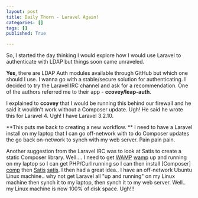 ```yaml
---
layout: post
title: Daily Thorn - Laravel Again!
categories: []
tags: []
published: True

---
```


So, I started the day thinking I would explore how I would use Laravel to authenticate with LDAP but things soon came unraveled.

 
**Yes**, there are LDAP Auth modules available through GitHub but which one should I use. I wanna go with a stable/secure solution for authenticating. 
I decided to try the Laravel IRC channel and ask for a recommendation. One of the authors referred me to their app - __ccovey/leap-auth__.
 
I explained to __ccovey__ that I would be running this behind our firewall and he said it wouldn't work without a Composer update. Ugh!
He said he wrote this for Laravel 4.  Ugh! I have Laravel 3.2.10. 
 
**This puts me back to creating a new workflow. **
I need to have a Laravel install on my laptop that I can go off-network with to do Composer updates the go back on-network to synch with my web server. Pain pain pain. 
 
Another suggestion from the Laravel IRC was to look at Satis to create a static Composer library. Well.... I need to get [WAMP] [wamp] up and running on my laptop so I can get PHP/Curl running so I can then install [Composer] [comp] then [Satis] [satis].
I then had a great idea.. I have an off-network Ubuntu Linux machine.. why not get Laravel all "up and running" on my Linux machine then synch it to my laptop, then synch it to my web server. 
Well.. my Linux machine is now 100% of disk space. Ugh!!!


[wamp]: http://www.wampserver.com/en/
[comp]: http://getcomposer.org/
[satis]: https://github.com/composer/satis